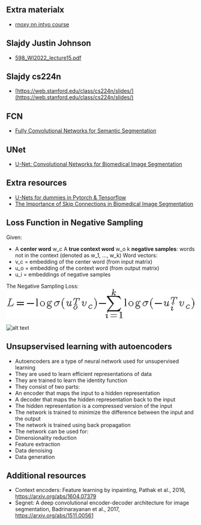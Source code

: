 ## Extra materialx
- [rnoxy nn intyo course](https://github.com/rnoxy/nn-intro-course/tree/main)

## Slajdy Justin Johnson
- [598_WI2022_lecture15.pdf](https://skos.ii.uni.wroc.pl/pluginfile.php/77148/mod_resource/content/2/598_WI2022_lecture15.pdf)

## Slajdy cs224n
- [https://web.stanford.edu/class/cs224n/slides/](https://web.stanford.edu/class/cs224n/slides/)

## FCN
- [Fully Convolutional Networks for Semantic Segmentation](https://arxiv.org/abs/1411.4038)
## UNet
- [U-Net: Convolutional Networks for Biomedical Image Segmentation](https://arxiv.org/abs/1505.04597)


## Extra resources
- [U-Nets for dummies in Pytorch & Tensorflow](https://medium.com/@chewryan0/u-nets-for-dummies-pytorch-tensorflow-dddcdb8a2759)
- [The Importance of Skip Connections in Biomedical Image Segmentation](https://arxiv.org/pdf/1608.04117)


## Loss Function in Negative Sampling
Given:

- A **center word** w_c
A **true context word** w_o
k **negative samples**: words not in the context (denoted as w_1, ..., w_k)
Word vectors:
- v_c = embedding of the center word (from input matrix)
- u_o = embedding of the context word (from output matrix)
- u_i = embeddings of negative samples

The Negative Sampling Loss:  
![img](./images/negative_sampling_loss.jpg)



![alt text](encode_decoder.png)

## Unsupservised learning with autoencoders
- Autoencoders are a type of neural network used for unsupervised learning
- They are used to learn efficient representations of data
- They are trained to learn the identity function
- They consist of two parts:
- An encoder that maps the input to a hidden representation
- A decoder that maps the hidden representation back to the input
- The hidden representation is a compressed version of the input
- The network is trained to minimize the difference between the input and the output
- The network is trained using back propagation
- The network can be used for:
- Dimensionality reduction
- Feature extraction
- Data denoising
- Data generation
## Additional resources
- Context encoders: Feature learning by inpainting, Pathak et al., 2016, https://arxiv.org/abs/1604.07379
- Segnet: A deep convolutional encoder-decoder architecture for image segmentation, Badrinarayanan et al., 2017, https://arxiv.org/abs/1511.00561


